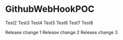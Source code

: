 # GithubWebHookPOC

Test2
Test3
Test4
Test5
Test6
Test7
Test8

Release change 1
Release change 2
Release change 3
